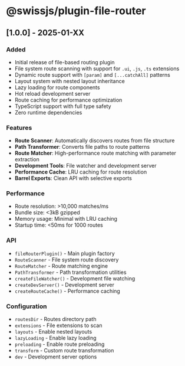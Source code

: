 <!--
Copyright (c) 2024 Themba Mzumara
This file is part of SwissJS Framework. All rights reserved.
Licensed under the MIT License. See LICENSE in the project root for license information.
-->

# @swissjs/plugin-file-router

## [1.0.0] - 2025-01-XX

### Added

- Initial release of file-based routing plugin
- File system route scanning with support for `.ui`, `.js`, `.ts` extensions
- Dynamic route support with `[param]` and `[...catchAll]` patterns
- Layout system with nested layout inheritance
- Lazy loading for route components
- Hot reload development server
- Route caching for performance optimization
- TypeScript support with full type safety
- Zero runtime dependencies

### Features

- **Route Scanner**: Automatically discovers routes from file structure
- **Path Transformer**: Converts file paths to route patterns
- **Route Matcher**: High-performance route matching with parameter extraction
- **Development Tools**: File watcher and development server
- **Performance Cache**: LRU caching for route resolution
- **Barrel Exports**: Clean API with selective exports

### Performance

- Route resolution: >10,000 matches/ms
- Bundle size: <3kB gzipped
- Memory usage: Minimal with LRU caching
- Startup time: <50ms for 1000 routes

### API

- `fileRouterPlugin()` - Main plugin factory
- `RouteScanner` - File system route discovery
- `RouteMatcher` - Route matching engine
- `PathTransformer` - Path transformation utilities
- `createFileWatcher()` - Development file watching
- `createDevServer()` - Development server
- `createRouteCache()` - Performance caching

### Configuration

- `routesDir` - Routes directory path
- `extensions` - File extensions to scan
- `layouts` - Enable nested layouts
- `lazyLoading` - Enable lazy loading
- `preloading` - Enable route preloading
- `transform` - Custom route transformation
- `dev` - Development server options
